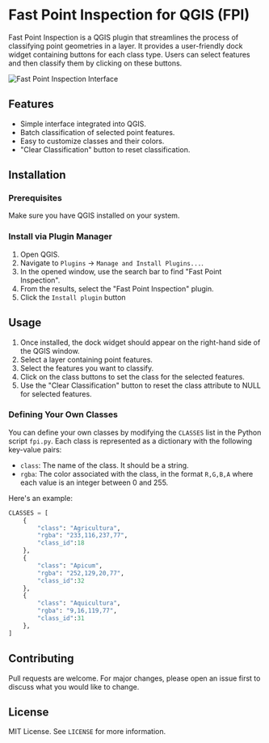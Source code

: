 # Fast Point Inspection for QGIS (FPI)

Fast Point Inspection is a QGIS plugin that streamlines the process of classifying point geometries in a layer. It provides a user-friendly dock widget containing buttons for each class type. Users can select features and then classify them by clicking on these buttons.

![Fast Point Inspection Interface](./fpi.gif)

## Features
- Simple interface integrated into QGIS.
- Batch classification of selected point features.
- Easy to customize classes and their colors.
- "Clear Classification" button to reset classification.

## Installation
### Prerequisites
Make sure you have QGIS installed on your system.


### Install via Plugin Manager

1. Open QGIS.
2. Navigate to `Plugins` -> `Manage and Install Plugins...`.
3. In the opened window, use the search bar to find "Fast Point Inspection".
4. From the results, select the "Fast Point Inspection" plugin.
5. Click the `Install plugin` button

## Usage
1. Once installed, the dock widget should appear on the right-hand side of the QGIS window.
2. Select a layer containing point features.
3. Select the features you want to classify.
4. Click on the class buttons to set the class for the selected features.
5. Use the "Clear Classification" button to reset the class attribute to NULL for selected features.


### Defining Your Own Classes
You can define your own classes by modifying the `CLASSES` list in the Python script `fpi.py`. Each class is represented as a dictionary with the following key-value pairs:

- `class`: The name of the class. It should be a string.
- `rgba`: The color associated with the class, in the format `R,G,B,A` where each value is an integer between 0 and 255.

Here's an example:

```python
CLASSES = [
    {
        "class": "Agricultura",
        "rgba": "233,116,237,77",
        "class_id":18
    },
    {
        "class": "Apicum",
        "rgba": "252,129,20,77",
        "class_id":32
    },
    {
        "class": "Aquicultura",
        "rgba": "9,16,119,77",
        "class_id":31
    },
]
```

## Contributing
Pull requests are welcome. For major changes, please open an issue first to discuss what you would like to change.

## License
MIT License. See `LICENSE` for more information.
